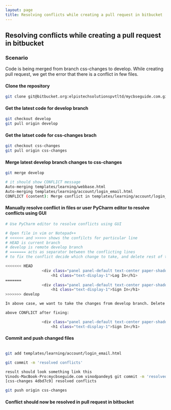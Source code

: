 ```yaml
---
layout: page
title: Resolving conflicts while creating a pull request in bitbucket
---
```


## Resolving conflicts while creating a pull request in bitbucket

### Scenario
Code is being merged from branch css-changes to develop. While creating pull request, we get the error that there is a conflict in few files.

#### Clone the repository
```sh
git clone git@bitbucket.org:elpistechsolutionspvtltd/mycbseguide.com.git
```

#### Get the latest code for develop branch
```sh
git checkout develop
git pull origin develop
```

#### Get the latset code for css-changes brach
```sh
git checkout css-changes
git pull origin css-changes
```

#### Merge latest develop branch changes to css-changes
```sh
git merge develop

# it should show CONFLICT message
Auto-merging templates/learning/webbase.html
Auto-merging templates/learning/account/login_email.html
CONFLICT (content): Merge conflict in templates/learning/account/login_email.html
```

#### Manually resolve conflict in files or user PyCharm editor to resolve conflicts using GUI
```sh
# Use PyCharm editor to resolve conflicts using GUI

# Open file in vim or Notepad++
# <<<<<< and >>>>> shows the confilcts for particular line
# HEAD is current branch
# develop is remote develop branch
# ======= acts as separator between the conflicting lines
# to fix the conflict decide which change to take, and delete rest of the changes

<<<<<<< HEAD
                <div class="panel panel-default text-center paper-shadow clear-nav-top" data-z="0.5">
                    <h1 class="text-display-1">Log In</h1>
=======
                <div class="panel panel-default text-center paper-shadow clear-nav-top signin_container" data-z="0.5">
                    <h1 class="text-display-1">Sign In</h1>
>>>>>>> develop

In above case, we want to take the changes from develop branch. Delete other changes line by line (delete the whole line. in Vim use dd option to remove the line) and also remove the conflict marker - <<<<<<< HEAD ======= & >>>>>>> develop

above CONFLICT after fixing:

                <div class="panel panel-default text-center paper-shadow clear-nav-top signin_container" data-z="0.5">
                    <h1 class="text-display-1">Sign In</h1>


```

#### Commit and push changed files
```sh

git add templates/learning/account/login_email.html

git commit -m 'resolved conflicts'

result should look something link this
Vinods-MacBook-Pro:mycbseguide.com vinodpandey$ git commit -m 'resolved conflicts'
[css-changes 4dbd7c9] resolved conflicts

git push origin css-changes
```

#### Conflict should now be resolved in pull request in bitbucket
